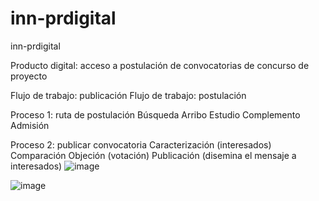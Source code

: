 # inn-prdigital
inn-prdigital

Producto digital: acceso a postulación de convocatorias de concurso de proyecto

Flujo de trabajo: publicación
Flujo de trabajo: postulación

Proceso 1: ruta de postulación
Búsqueda
Arribo
Estudio
Complemento
Admisión

Proceso 2: publicar convocatoria
Caracterización (interesados)
Comparación
Objeción (votación)
Publicación (disemina el mensaje a interesados)
![image](https://user-images.githubusercontent.com/10980311/215203985-654a697d-93e5-438d-ab9d-c462643ff7c5.png)


![image](https://user-images.githubusercontent.com/10980311/215203804-b21edca7-2ce9-4de2-af6e-4ab1b1bf8880.png)
